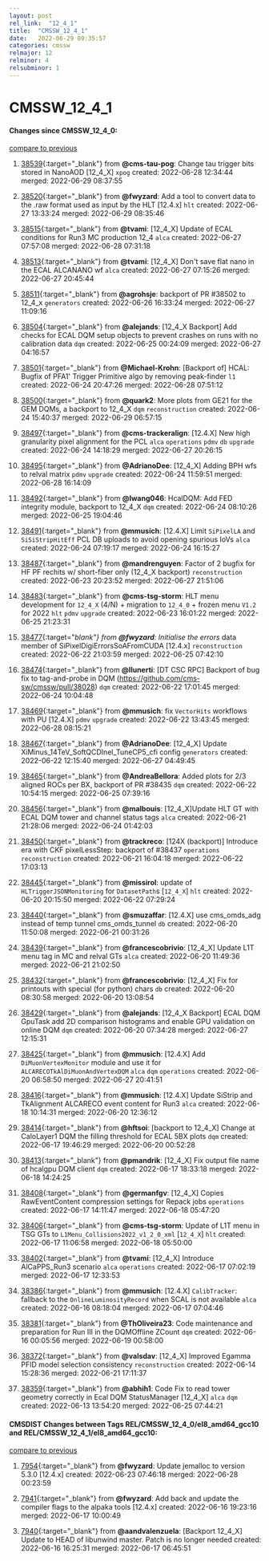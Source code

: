 ```yaml
---
layout: post
rel_link:  "12_4_1"
title:  "CMSSW_12_4_1"
date:   2022-06-29 09:35:57
categories: cmssw
relmajor: 12
relminor: 4
relsubminor: 1
---
```


# CMSSW_12_4_1
#### Changes since CMSSW_12_4_0:
[compare to previous](https://github.com/cms-sw/cmssw/compare/CMSSW_12_4_0...CMSSW_12_4_1)



1. [38539](http://github.com/cms-sw/cmssw/pull/38539){:target="_blank"}  from **@cms-tau-pog**: Change tau trigger bits stored in NanoAOD [12_4_X] `xpog` created: 2022-06-28 12:34:44 merged: 2022-06-29 08:37:55

2. [38520](http://github.com/cms-sw/cmssw/pull/38520){:target="_blank"}  from **@fwyzard**: Add a tool to convert data to the .raw format used as input by the HLT [12.4.x] `hlt` created: 2022-06-27 13:33:24 merged: 2022-06-29 08:35:46

3. [38515](http://github.com/cms-sw/cmssw/pull/38515){:target="_blank"}  from **@tvami**: [12_4_X] Update of ECAL conditions for Run3 MC production 12_4 `alca` created: 2022-06-27 07:57:08 merged: 2022-06-28 07:31:18

4. [38513](http://github.com/cms-sw/cmssw/pull/38513){:target="_blank"}  from **@tvami**: [12_4_X] Don't save flat nano in the ECAL ALCANANO wf `alca` created: 2022-06-27 07:15:26 merged: 2022-06-27 20:45:44

5. [38511](http://github.com/cms-sw/cmssw/pull/38511){:target="_blank"}  from **@agrohsje**: backport of PR #38502 to 12_4_x `generators` created: 2022-06-26 16:33:24 merged: 2022-06-27 11:09:16

6. [38504](http://github.com/cms-sw/cmssw/pull/38504){:target="_blank"}  from **@alejands**: [12_4_X Backport] Add checks for ECAL DQM setup objects to prevent crashes on runs with no calibration data `dqm` created: 2022-06-25 00:24:09 merged: 2022-06-27 04:16:57

7. [38501](http://github.com/cms-sw/cmssw/pull/38501){:target="_blank"}  from **@Michael-Krohn**: [Backport of] HCAL: Bugfix of PFA1' Trigger Primitive algo by removing peak-finder `l1` created: 2022-06-24 20:47:26 merged: 2022-06-28 07:51:12

8. [38500](http://github.com/cms-sw/cmssw/pull/38500){:target="_blank"}  from **@quark2**: More plots from GE21 for the GEM DQMs, a backport to 12_4_X `dqm` `reconstruction` created: 2022-06-24 15:40:37 merged: 2022-06-29 06:57:15

9. [38497](http://github.com/cms-sw/cmssw/pull/38497){:target="_blank"}  from **@cms-trackeralign**: [12.4.X]  New high granularity pixel alignment for the PCL  `alca` `operations` `pdmv` `db` `upgrade` created: 2022-06-24 14:18:29 merged: 2022-06-27 20:26:15

10. [38495](http://github.com/cms-sw/cmssw/pull/38495){:target="_blank"}  from **@AdrianoDee**: [12_4_X] Adding BPH wfs to relval matrix  `pdmv` `upgrade` created: 2022-06-24 11:59:51 merged: 2022-06-28 16:14:09

11. [38492](http://github.com/cms-sw/cmssw/pull/38492){:target="_blank"}  from **@lwang046**: HcalDQM: Add FED integrity module, backport to 12_4_X `dqm` created: 2022-06-24 08:10:26 merged: 2022-06-25 19:04:46

12. [38491](http://github.com/cms-sw/cmssw/pull/38491){:target="_blank"}  from **@mmusich**: [12.4.X] Limit `SiPixelLA` and `SiSiStripHitEff` PCL DB uploads to avoid opening spurious IoVs `alca` created: 2022-06-24 07:19:17 merged: 2022-06-24 16:15:27

13. [38487](http://github.com/cms-sw/cmssw/pull/38487){:target="_blank"}  from **@mandrenguyen**: Factor of 2 bugfix for HF PF rechits w/ short-fiber only (12_4_X backport) `reconstruction` created: 2022-06-23 20:23:52 merged: 2022-06-27 21:51:06

14. [38483](http://github.com/cms-sw/cmssw/pull/38483){:target="_blank"}  from **@cms-tsg-storm**: HLT menu development for `12_4_X` (4/N) + migration to `12_4_0` + frozen menu `V1.2` for 2022 `hlt` `pdmv` `upgrade` created: 2022-06-23 16:01:22 merged: 2022-06-25 21:23:31

15. [38477](http://github.com/cms-sw/cmssw/pull/38477){:target="_blank"}  from **@fwyzard**: Initialise the errors_ data member of SiPixelDigiErrorsSoAFromCUDA [12.4.x] `reconstruction` created: 2022-06-22 21:03:59 merged: 2022-06-25 07:42:10

16. [38474](http://github.com/cms-sw/cmssw/pull/38474){:target="_blank"}  from **@llunerti**: [DT CSC RPC] Backport of bug fix to tag-and-probe in DQM (https://github.com/cms-sw/cmssw/pull/38028) `dqm` created: 2022-06-22 17:01:45 merged: 2022-06-24 10:04:48

17. [38469](http://github.com/cms-sw/cmssw/pull/38469){:target="_blank"}  from **@mmusich**: fix `VectorHits` workflows with PU [12.4.X] `pdmv` `upgrade` created: 2022-06-22 13:43:45 merged: 2022-06-28 08:15:21

18. [38467](http://github.com/cms-sw/cmssw/pull/38467){:target="_blank"}  from **@AdrianoDee**: [12_4_X] Update XiMinus_14TeV_SoftQCDInel_TuneCP5_cfi config `generators` created: 2022-06-22 12:15:40 merged: 2022-06-27 04:49:45

19. [38465](http://github.com/cms-sw/cmssw/pull/38465){:target="_blank"}  from **@AndreaBellora**: Added plots for 2/3 aligned ROCs per BX, backport of PR #38435  `dqm` created: 2022-06-22 10:54:15 merged: 2022-06-25 07:39:16

20. [38456](http://github.com/cms-sw/cmssw/pull/38456){:target="_blank"}  from **@malbouis**: [12_4_X]Update HLT GT with ECAL DQM tower and channel status tags `alca` created: 2022-06-21 21:28:06 merged: 2022-06-24 01:42:03

21. [38450](http://github.com/cms-sw/cmssw/pull/38450){:target="_blank"}  from **@trackreco**: [124X (backport)] Introduce era with CKF pixelLessStep: backport of #38437 `operations` `reconstruction` created: 2022-06-21 16:04:18 merged: 2022-06-22 17:03:13

22. [38445](http://github.com/cms-sw/cmssw/pull/38445){:target="_blank"}  from **@missirol**: update of `HLTriggerJSONMonitoring` for `DatasetPath`s [`12_4_X`] `hlt` created: 2022-06-20 20:15:50 merged: 2022-06-22 07:29:24

23. [38440](http://github.com/cms-sw/cmssw/pull/38440){:target="_blank"}  from **@smuzaffar**: [12.4.X] use cms_omds_adg instead of temp tunnel cms_omds_tunnel `db` created: 2022-06-20 11:50:08 merged: 2022-06-21 00:31:26

24. [38439](http://github.com/cms-sw/cmssw/pull/38439){:target="_blank"}  from **@francescobrivio**: [12_4_X] Update L1T menu tag in MC and relval GTs `alca` created: 2022-06-20 11:49:36 merged: 2022-06-21 21:02:50

25. [38432](http://github.com/cms-sw/cmssw/pull/38432){:target="_blank"}  from **@francescobrivio**: [12_4_X] Fix for printouts with special (for python) chars `db` created: 2022-06-20 08:30:58 merged: 2022-06-20 13:08:54

26. [38429](http://github.com/cms-sw/cmssw/pull/38429){:target="_blank"}  from **@alejands**: [12_4_X Backport] ECAL DQM GpuTask add 2D comparison histograms and enable GPU validation on online DQM `dqm` created: 2022-06-20 07:34:28 merged: 2022-06-27 12:15:31

27. [38425](http://github.com/cms-sw/cmssw/pull/38425){:target="_blank"}  from **@mmusich**: [12.4.X] Add `DiMuonVertexMonitor` module and use it for `ALCARECOTkAlDiMuonAndVertexDQM` `alca` `dqm` `operations` created: 2022-06-20 06:58:50 merged: 2022-06-27 20:41:51

28. [38416](http://github.com/cms-sw/cmssw/pull/38416){:target="_blank"}  from **@mmusich**: [12.4.X] Update SiStrip and TkAlignment ALCARECO event content for Run3   `alca` created: 2022-06-18 10:14:31 merged: 2022-06-20 12:36:12

29. [38414](http://github.com/cms-sw/cmssw/pull/38414){:target="_blank"}  from **@hftsoi**: [backport to 12_4_X] Change at CaloLayer1 DQM the filling threshold for ECAL 5BX plots `dqm` created: 2022-06-17 19:46:29 merged: 2022-06-20 00:52:28

30. [38413](http://github.com/cms-sw/cmssw/pull/38413){:target="_blank"}  from **@pmandrik**: [12_4_X] Fix output file name of hcalgpu DQM client `dqm` created: 2022-06-17 18:33:18 merged: 2022-06-18 14:24:25

31. [38408](http://github.com/cms-sw/cmssw/pull/38408){:target="_blank"}  from **@germanfgv**: [12_4_X] Copies RawEventContent compression settings for Repack jobs `operations` created: 2022-06-17 14:11:47 merged: 2022-06-18 05:47:20

32. [38406](http://github.com/cms-sw/cmssw/pull/38406){:target="_blank"}  from **@cms-tsg-storm**: Update of L1T menu in TSG GTs to `L1Menu_Collisions2022_v1_2_0_xml` [`12_4_X`] `hlt` created: 2022-06-17 11:06:58 merged: 2022-06-18 05:50:00

33. [38402](http://github.com/cms-sw/cmssw/pull/38402){:target="_blank"}  from **@tvami**: [12_4_X] Introduce AlCaPPS_Run3 scenario `alca` `operations` created: 2022-06-17 07:02:19 merged: 2022-06-17 12:33:53

34. [38386](http://github.com/cms-sw/cmssw/pull/38386){:target="_blank"}  from **@mmusich**: [12.4.X] `CalibTracker`: fallback to the `OnlineLuminosityRecord` when SCAL is not available `alca` created: 2022-06-16 08:18:04 merged: 2022-06-17 07:04:46

35. [38381](http://github.com/cms-sw/cmssw/pull/38381){:target="_blank"}  from **@ThOliveira23**: Code maintenance and preparation for Run III in the DQMOffline ZCount `dqm` created: 2022-06-16 00:05:56 merged: 2022-06-19 00:58:00

36. [38372](http://github.com/cms-sw/cmssw/pull/38372){:target="_blank"}  from **@valsdav**: [12_4_X] Improved Egamma PFID model selection consistency `reconstruction` created: 2022-06-14 15:28:36 merged: 2022-06-21 17:11:37

37. [38359](http://github.com/cms-sw/cmssw/pull/38359){:target="_blank"}  from **@abhih1**: Code Fix to read tower geometry correctly in Ecal DQM StatusManager [12_4_X] `alca` `dqm` created: 2022-06-13 13:54:20 merged: 2022-06-25 07:44:21

#### CMSDIST Changes between Tags REL/CMSSW_12_4_0/el8_amd64_gcc10 and REL/CMSSW_12_4_1/el8_amd64_gcc10:
[compare to previous](https://github.com/cms-sw/cmsdist/compare/REL/CMSSW_12_4_0/el8_amd64_gcc10...REL/CMSSW_12_4_1/el8_amd64_gcc10)



1. [7954](http://github.com/cms-sw/cmsdist/pull/7954){:target="_blank"}  from **@fwyzard**: Update jemalloc to version 5.3.0 [12.4.x] created: 2022-06-23 07:46:18 merged: 2022-06-28 00:23:59

2. [7941](http://github.com/cms-sw/cmsdist/pull/7941){:target="_blank"}  from **@fwyzard**: Add back and update the compiler flags to the alpaka tools [12.4.x] created: 2022-06-16 19:23:16 merged: 2022-06-17 10:00:49

3. [7940](http://github.com/cms-sw/cmsdist/pull/7940){:target="_blank"}  from **@aandvalenzuela**: [Backport 12_4_X] Update to HEAD of libunwind master. Patch is no longer needed created: 2022-06-16 16:25:31 merged: 2022-06-17 06:45:51
